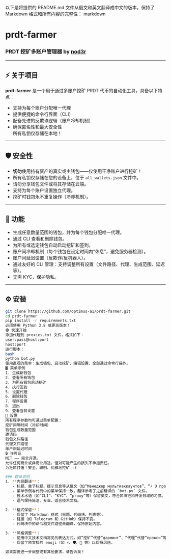 以下是将提供的 README.md 文件从俄文和英文翻译成中文的版本，保持了 Markdown 格式和所有内容的完整性：
markdown
# prdt-farmer

### PRDT 挖矿多账户管理器 by [nod3r](https://t.me/nod3r)

---

## ⚡ 关于项目

**prdt-farmer** 是一个用于通过多账户挖矿 PRDT 代币的自动化工具，具备以下特点：
- 支持为每个账户分配唯一代理
- 提供便捷的命令行界面（CLI）
- 配备先进的反欺诈逻辑（账户冷却机制）
- 确保匿名性和最大安全性  
所有私钥仅存储在本地！

---

## 🛡 安全性

- **切勿**使用持有资产的真实或主钱包——仅使用干净账户进行挖矿！
- 所有私钥仅存储在您的设备上，位于 `all_wallets.json` 文件中。
- 请勿分享钱包文件或将其存储在云端。
- 支持为每个账户设置独立代理。
- 挖矿时钱包永不重复操作（冷却机制）。

---

## 🚀 功能

- 生成任意数量范围的钱包，并为每个钱包分配唯一代理。
- 通过 CLI 查看和删除钱包。
- 为所有或选定钱包自动启动挖矿和签到。
- 账户间冷却机制（每个钱包在设定时间内“休息”，避免服务器检测）。
- 账户间延迟设置（反欺诈/反机器人）。
- 通过友好的 CLI 管理：支持调整所有设置（文件路径、代理、生成范围、延迟等）。
- 无需 KYC，保护隐私。

---

## ⚙️ 安装

```bash
git clone https://github.com/optimus-a1/prdt-farmer.git
cd prdt-farmer
pip install -r requirements.txt
必须使用 Python 3.8 或更高版本！
🟢 快速开始
添加代理到 proxies.txt 文件，格式如下：
user:pass@host:port
host:port
运行脚本：
bash
python bot.py
使用直观的菜单：生成钱包、启动挖矿、编辑设置，全部通过命令行操作。
🖥 菜单示例
1. 生成新钱包
2. 查看所有钱包
3. 为所有钱包启动挖矿
4. 执行签到
5. 设置代理
6. 删除钱包
7. 程序设置
8. 退出
9. 查看当前设置
📝 设置
所有程序参数均可通过菜单配置：
挖矿间隔时间（冷却时间）
钱包生成数量范围
邀请码
钱包文件路径
代理文件路径
账户间延迟时间
🔒 许可证
MIT —— 完全开源。
允许任何商业或非商业用途，但对可能产生的损失不承担责任。
为社区打造！安全、聪明、优雅地挖矿 :) 

### 翻译说明
1. **内容翻译**：
   - 标题、章节标题、提示信息等从俄文（如“Менеджер мультиаккаунтов”、“⚡ О проекте”等）和英文翻译为中文。
   - 菜单示例与代码中的菜单保持一致，翻译参考了之前翻译的 `bot.py` 文件。
   - 技术术语（如“CLI”、“KYC”、“proxy”等）保留英文，符合区块链和开发领域的习惯。
   - 语气保持简洁、专业，适合技术文档。

2. **格式保留**：
   - 保留了 Markdown 格式（标题、代码块、列表等）。
   - 链接（如 Telegram 和 GitHub）保持不变。
   - 代码块中的命令和文件路径未翻译，保持原始内容。

3. **风格调整**：
   - 使用中文技术文档常见的表达方式，如“挖矿”代替“фарминг”、“代理”代替“прокси”等。
   - 保留了原文档的 emoji（如 ⚡、🛡、🚀 等）以保持风格。

如果需要进一步调整或有其他要求，请告诉我！
